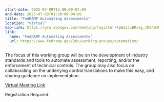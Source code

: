 ```yaml
---
start-date: 2025-07-09T13:00:00-04:00
end-date: 2025-07-09T01:30:00-04:00
title: "FedRAMP Automating Assessments"
location: "Virtual"
map-link: https://gsa.zoomgov.com/meeting/register/FpW3sJuBRxag_1Mz49J0Cw
link:
  name: "FedRAMP Automating Assessments"
  url: https://www.fedramp.gov/20x/working-groups/automation/
---
```


The focus of this working group will be on the development of industry standards and tools to automate assessment, reporting, and/or the enforcement of technical controls. The group may also focus on collaborating on the underlying control translations to make this easy, and sharing guidance on implementation.


[Virtual Meeting Link](https://gsa.zoomgov.com/meeting/register/FpW3sJuBRxag_1Mz49J0Cw)

Registration Required

